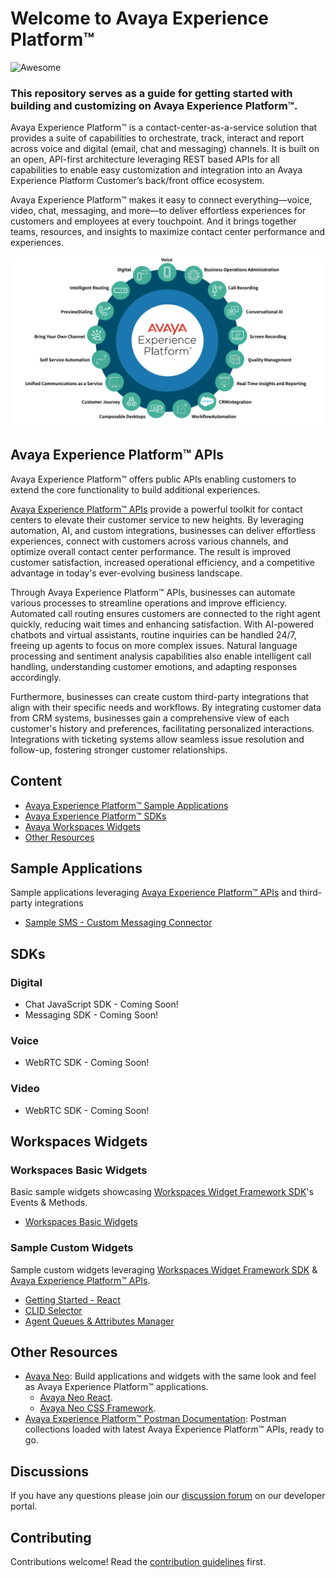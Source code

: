 <link rel="stylesheet" type="text/css" href='./extra.css'/>

# Welcome to Avaya Experience Platform™
![Awesome](https://cdn.rawgit.com/sindresorhus/awesome/d7305f38d29fed78fa85652e3a63e154dd8e8829/media/badge.svg)

### This repository serves as a guide for getting started with building and customizing on Avaya Experience Platform™.

Avaya Experience Platform™ is a contact-center-as-a-service solution that provides a suite of capabilities to orchestrate,
track, interact and report across voice and digital (email, chat and messaging) channels. It is built on an open, API-first
architecture leveraging REST based APIs for all capabilities to enable easy customization and integration into an Avaya
Experience Platform Customer’s back/front office ecosystem. 

Avaya Experience Platform™ makes it easy to connect everything—voice, video, chat, messaging, and more—to deliver effortless experiences for customers and employees at every touchpoint. And it brings together teams, resources, and insights to maximize contact center performance and experiences.

<p class="center">
    <img src="./static/axp-capabilities.png" class="axp-logo">
</p>


## Avaya Experience Platform™ APIs
Avaya Experience Platform™ offers public APIs enabling customers to extend the core functionality to build additional experiences. 

[Avaya Experience Platform™ APIs](https://developers.avayacloud.com/avaya-experience-platform) provide a powerful toolkit for contact centers to elevate their customer service to new heights. By leveraging automation, AI, and custom integrations, businesses can deliver effortless experiences, connect with customers across various channels, and optimize overall contact center performance. The result is improved customer satisfaction, increased operational efficiency, and a competitive advantage in today's ever-evolving business landscape.

Through Avaya Experience Platform™ APIs, businesses can automate various processes to streamline operations and improve efficiency. Automated call routing ensures customers are connected to the right agent quickly, reducing wait times and enhancing satisfaction. With AI-powered chatbots and virtual assistants, routine inquiries can be handled 24/7, freeing up agents to focus on more complex issues. Natural language processing and sentiment analysis capabilities also enable intelligent call handling, understanding customer emotions, and adapting responses accordingly.

Furthermore, businesses can create custom third-party integrations that align with their specific needs and workflows. By integrating customer data from CRM systems, businesses gain a comprehensive view of each customer's history and preferences, facilitating personalized interactions. Integrations with ticketing systems allow seamless issue resolution and follow-up, fostering stronger customer relationships.


## Content

- [Avaya Experience Platform™ Sample Applications](#sample-applications)
- [Avaya Experience Platform™ SDKs](#sdks)
- [Avaya Workspaces Widgets](#workspaces-widgets)
- [Other Resources](#other-resources)

## Sample Applications

Sample applications leveraging [Avaya Experience Platform™ APIs](https://developers.avayacloud.com/avaya-experience-platform) and third-party integrations

- [Sample SMS - Custom Messaging Connector](https://github.com/AvayaExperiencePlatform/sms-async-messaging-connector-sample)

## SDKs

### Digital
- Chat JavaScript SDK - Coming Soon!
- Messaging SDK - Coming Soon!

### Voice
- WebRTC SDK - Coming Soon!

### Video
- WebRTC SDK - Coming Soon!

## Workspaces Widgets

### Workspaces Basic Widgets

Basic sample widgets showcasing [Workspaces Widget Framework SDK](https://documentation.workspaces.avayacloud.com/widget-framework/docs/api-reference/introduction)'s Events & Methods.

- [Workspaces Basic Widgets](https://github.com/AvayaExperiencePlatform/workspaces-basic-sample-widgets)

### Sample Custom Widgets
Sample custom widgets leveraging [Workspaces Widget Framework SDK](https://documentation.workspaces.avayacloud.com/widget-framework/docs/api-reference/introduction) & [Avaya Experience Platform™ APIs](https://developers.avayacloud.com/avaya-experience-platform).

- [Getting Started - React](https://github.com/AvayaExperiencePlatform/getting-started-widget-react)
- [CLID Selector](https://github.com/AvayaExperiencePlatform/clid-selector-widget)
- [Agent Queues & Attributes Manager](https://github.com/AvayaExperiencePlatform/agent-matching-config-widget)

## Other Resources
- [Avaya Neo](https://design.avayacloud.com/): Build applications and widgets with the same look and feel as Avaya Experience Platform™ applications.
    - [Avaya Neo React](https://www.npmjs.com/package/@avaya/neo-react).
    - [Avaya Neo CSS Framework](https://www.npmjs.com/package/@avaya/neo).
- [Avaya Experience Platform™ Postman Documentation](https://www.postman.com/avaya-axp/workspace/avaya-experience-platform/overview): Postman collections loaded with latest Avaya Experience Platform™ APIs, ready to go.

## Discussions

If you have any questions please join our [discussion forum](https://developers.avayacloud.com/avaya-experience-platform/discuss) on our developer portal.

## Contributing

Contributions welcome! Read the [contribution guidelines](contribution.md) first.
